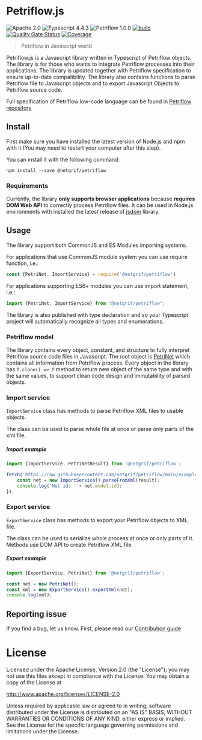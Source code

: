 # Petriflow.js

![Apache 2.0](https://img.shields.io/badge/license-Apache%202.0-green)
![Typescript 4.4.3](https://img.shields.io/badge/Typescript-4.4.3-blue)
![Petriflow 1.0.0](https://img.shields.io/badge/Petriflow-1.0.0-0aa8ff)
[![build](https://github.com/netgrif/petriflow.js/actions/workflows/release-build.yml/badge.svg)](https://github.com/netgrif/petriflow.js/actions/workflows/release-build.yml)
[![Quality Gate Status](https://sonarcloud.io/api/project_badges/measure?project=netgrif_petriflow.js&metric=alert_status)](https://sonarcloud.io/dashboard?id=netgrif_petriflow.js)
[![Coverage](https://sonarcloud.io/api/project_badges/measure?project=netgrif_petriflow.js&metric=coverage)](https://sonarcloud.io/dashboard?id=netgrif_petriflow.js)

> Petriflow in Javascript world

Petriflow.js is a Javascript library written in Typescript of Petriflow objects. The library is for those who wants to integrate Petriflow
processes into their applications. The library is updated together with Petriflow specification to ensure up-to-date compatibility.
The library also contains functions to parse Petriflow file to Javascript objects and to export Javascript Objects to Petriflow source code.

Full specification of Petriflow low-code language can be found in [Petriflow repository](https://github.com/netgrif/petriflow.js) 

## Install
First make sure you have installed the latest version of Node.js and npm with it (You may need to restart your computer after this step).

You can install it with the following command:
```shell
npm install --save @netgrif/petriflow
```

### Requirements

Currently, the library **only supports browser applications** because **requires DOM Web API** to correctly process Petriflow files.
It can be used in Node.js environments with installed the latest release of [jsdom](https://github.com/jsdom/jsdom) library.

## Usage

The library support both CommonJS and ES Modules importing systems.

For applications that use CommonJS module system you can use require function, i.e.:
```javascript
const {PetriNet, ImportService} = require('@netgrif/petriflow')
```

For applications supporting ES6+ modules you can use import statement, i.e.:

```javascript
import {PetriNet, ImportService} from "@netgrif/petriflow";
```

The library is also published with type declaration and so your Typescript project will automatically recognize all types and enumerations.

### Petriflow model

The library contains every object, constant, and structure to fully interpret Petriflow source code files in Javascript.
The root object is [PetriNet](https://github.com/netgrif/petriflow.js/blob/master/src/lib/model/petri-net.ts) which contains all information from Petriflow process. Every object in the library has
`T.clone() => T` method to return new object of the same type and with the same values, to support clean code design and
immutability of parsed objects.

### Import service

`ImportService` class has methods to parse Petriflow XML files to usable objects. 

The class can be used to parse whole file at once or parse only parts of the xml file.

##### Import example
```javascript
import {ImportService, PetriNetResult} from '@netgrif/petriflow';

fetch('https://raw.githubusercontent.com/netgrif/petriflow/main/examples/order-approval.xml').then(result => {
    const net = new ImportService().parseFromXml(result);
    console.log('Net id: ' + net.model.id); 
});
```

### Export service

`ExportService` class has methods to export your Petriflow objects to XML file.

The class can be used to serialize whole process at once or only parts of it. Methods use DOM API to create Petriflow XML file.

##### Export example
```javascript
import {ExportService, PetriNet} from '@netgrif/petriflow';

const net = new PetriNet();
const xml = new ExportService().exportXml(net);
console.log(xml);
```

## Reporting issue

If you find a bug, let us know. First, please read our [Contribution guide](https://github.com/netgrif/petriflow.js/blob/master/CONTRIBUTING.md)

# License

Licensed under the Apache License, Version 2.0 (the "License"); you may not use this files except in compliance with the License. You may obtain a copy of the License at

http://www.apache.org/licenses/LICENSE-2.0

Unless required by applicable law or agreed to in writing, software distributed under the License is distributed on an "AS IS" BASIS, WITHOUT WARRANTIES OR CONDITIONS OF ANY KIND, 
either express or implied. See the License for the specific language governing permissions and limitations under the License.
